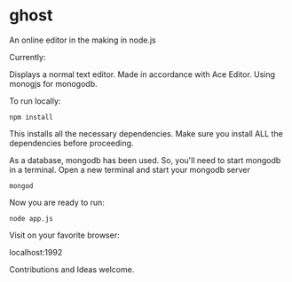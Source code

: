 ghost
=====

An online editor in the making in node.js 

Currently:

Displays a normal text editor. Made in accordance with Ace Editor. Using monogjs for monogodb.

To run locally:
```
npm install
```
This installs all the necessary dependencies. Make sure you install ALL the dependencies before proceeding.

As a database, mongodb has been used. So, you'll need to start mongodb in a terminal.
Open a new terminal and start your mongodb server
```
mongod
```
Now you are ready to run:
```
node app.js
```

Visit on your favorite browser:

localhost:1992


Contributions and Ideas welcome.
